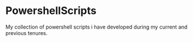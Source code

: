 # PowershellScripts
 My collection of powershell scripts i have developed during my current and previous tenures. 
